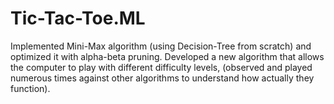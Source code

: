 # Tic-Tac-Toe.ML
Implemented Mini-Max algorithm (using Decision-Tree from scratch) and optimized it with alpha-beta pruning. Developed a new algorithm that allows the computer to play with different difficulty levels, (observed and played numerous times against other algorithms to understand how actually they function).
